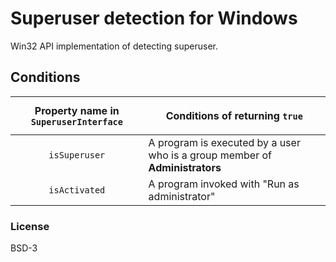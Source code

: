 # Superuser detection for Windows

Win32 API implementation of detecting superuser.

## Conditions

|Property name in `SuperuserInterface`|<p align="center">Conditions of returning `true`</p>|
|:---:|:---|
|`isSuperuser`|A program is executed by a user who is a group member of **Administrators**|
|`isActivated`|A program invoked with "Run as administrator"|

### License

BSD-3
